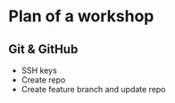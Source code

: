 # Plan of a workshop

## Git & GitHub
* SSH keys
* Create repo
* Create feature branch and update repo
